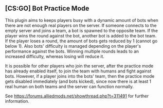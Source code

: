 ## [CS:GO] Bot Practice Mode

This plugin aims to keeps players busy with a dynamic amount of bots when there are not enough real players on the server. If someone connects to the empty server and joins a team, a bot is spawned to the opposite team. If the player wins the round against the bot, another bot is added to the bot team. If the player loses a round, the amount of bots gets reduced by 1 (cannot go below 1). Also bots' difficulty is managed depending on the player's performance against the bots. Winning multiple rounds leads to an increased difficulty, whereas losing will reduce it.

It is possible for other players who join the server, after the practice mode has already enabled itself, to join the team with humans and fight against bots. However, if a player joins into the bots' team, then the practice mode gets disabled immediately (and bots kicked), since now there is at least 1 real human on both teams and the server can function normally.

See https://forums.alliedmods.net/showthread.php?t=311491 for further information.
